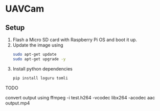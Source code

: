 # UAVCam

## Setup
1. Flash a Micro SD card with Raspberry Pi OS and boot it up.
2. Update the image using
    ```sh
    sudo apt-get update
    sudo apt-get upgrade -y
    ```
3. Install python dependencies
    ```sh
    pip install loguru tomli
    ```






TODO 

convert output using
ffmpeg -i test.h264 -vcodec libx264 -acodec aac output.mp4


